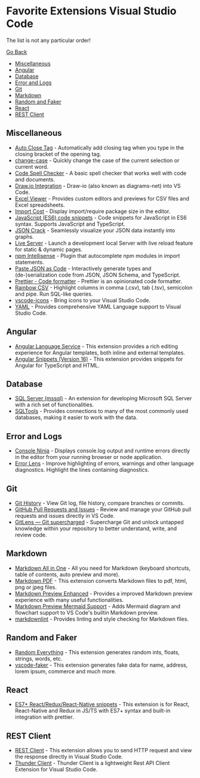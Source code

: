 # Favorite Extensions Visual Studio Code

The list is not any particular order!

[Go Back](./README.md)

- [Miscellaneous](#miscellaneous)
- [Angular](#angular)
- [Database](#database)
- [Error and Logs](#error-and-logs)
- [Git](#git)
- [Markdown](#markdown)
- [Random and Faker](#random-and-faker)
- [React](#react)
- [REST Client](#rest-client)

## Miscellaneous

- [Auto Close Tag](https://marketplace.visualstudio.com/items?itemName=formulahendry.auto-close-tag) - Automatically add closing tag when you type in the closing bracket of the opening tag.
- [change-case](https://marketplace.visualstudio.com/items?itemName=wmaurer.change-case) - Quickly change the case of the current selection or current word.
- [Code Spell Checker](https://marketplace.visualstudio.com/items?itemName=streetsidesoftware.code-spell-checker) - A basic spell checker that works well with code and documents.
- [Draw.io Integration](https://marketplace.visualstudio.com/items?itemName=hediet.vscode-drawio) - Draw-io (also known as diagrams-net) into VS Code.
- [Excel Viewer](https://marketplace.visualstudio.com/items?itemName=GrapeCity.gc-excelviewer) - Provides custom editors and previews for CSV files and Excel spreadsheets.
- [Import Cost](https://marketplace.visualstudio.com/items?itemName=wix.vscode-import-cost) - Display import/require package size in the editor.
- [JavaScript (ES6) code snippets](https://marketplace.visualstudio.com/items?itemName=xabikos.JavaScriptSnippets) - Code snippets for JavaScript in ES6 syntax. Supports JavaScript and TypeScript.
- [JSON Crack](https://marketplace.visualstudio.com/items?itemName=AykutSarac.jsoncrack-vscode) - Seamlessly visualize your JSON data instantly into graphs.
- [Live Server](https://marketplace.visualstudio.com/items?itemName=ritwickdey.LiveServer) - Launch a development local Server with live reload feature for static & dynamic pages.
- [npm Intellisense](https://marketplace.visualstudio.com/items?itemName=christian-kohler.npm-intellisense) - Plugin that autocomplete npm modules in import statements.
- [Paste JSON as Code](https://marketplace.visualstudio.com/items?itemName=quicktype.quicktype) - Interactively generate types and (de-)serialization code from JSON, JSON Schema, and TypeScript.
- [Prettier - Code formatter](https://marketplace.visualstudio.com/items?itemName=esbenp.prettier-vscode) - Prettier is an opinionated code formatter.
- [Rainbow CSV](https://marketplace.visualstudio.com/items?itemName=mechatroner.rainbow-csv) - Highlight columns in comma (.csv), tab (.tsv), semicolon and pipe. Run SQL-like queries.
- [vscode-icons](https://marketplace.visualstudio.com/items?itemName=vscode-icons-team.vscode-icons) - Bring icons to your Visual Studio Code.
- [YAML](https://marketplace.visualstudio.com/items?itemName=redhat.vscode-yaml) - Provides comprehensive YAML Language support to Visual Studio Code.

## Angular

- [Angular Language Service](https://marketplace.visualstudio.com/items?itemName=Angular.ng-template) - This extension provides a rich editing experience for Angular templates, both inline and external templates.
- [Angular Snippets (Version 16)](https://marketplace.visualstudio.com/items?itemName=johnpapa.Angular2) - This extension provides snippets for Angular for TypeScript and HTML.

## Database

- [SQL Server (mssql)](https://marketplace.visualstudio.com/items?itemName=ms-mssql.mssql) - An extension for developing Microsoft SQL Server with a rich set of functionalities.
- [SQLTools](https://marketplace.visualstudio.com/items?itemName=mtxr.sqltools) - Provides connections to many of the most commonly used databases, making it easier to work with the data.

## Error and Logs

- [Console Ninja](https://marketplace.visualstudio.com/items?itemName=WallabyJs.console-ninja) - Displays console.log output and runtime errors directly in the editor from your running browser or node application.
- [Error Lens](https://marketplace.visualstudio.com/items?itemName=usernamehw.errorlens) - Improve highlighting of errors, warnings and other language diagnostics. Highlight the lines containing diagnostics.
  
## Git

- [Git History](https://marketplace.visualstudio.com/items?itemName=donjayamanne.githistory) - View Git log, file history, compare branches or commits.
- [GitHub Pull Requests and Issues](https://marketplace.visualstudio.com/items?itemName=GitHub.vscode-pull-request-github) - Review and manage your GitHub pull requests and issues directly in VS Code.
- [GitLens — Git supercharged](https://marketplace.visualstudio.com/items?itemName=eamodio.gitlens) - Supercharge Git and unlock untapped knowledge within your repository to better understand, write, and review code.

## Markdown

- [Markdown All in One](https://marketplace.visualstudio.com/items?itemName=yzhang.markdown-all-in-one) - All you need for Markdown (keyboard shortcuts, table of contents, auto preview and more).
- [Markdown PDF](https://marketplace.visualstudio.com/items?itemName=yzane.markdown-pdf) - This extension converts Markdown files to pdf, html, png or jpeg files.
- [Markdown Preview Enhanced](https://marketplace.visualstudio.com/items?itemName=shd101wyy.markdown-preview-enhanced) - Provides a improved Markdown preview experience with many useful functionalities.
- [Markdown Preview Mermaid Support](https://marketplace.visualstudio.com/items?itemName=bierner.markdown-mermaid) - Adds Mermaid diagram and flowchart support to VS Code's builtin Markdown preview.
- [markdownlint](https://marketplace.visualstudio.com/items?itemName=DavidAnson.vscode-markdownlint) - Provides linting and style checking for Markdown files.

## Random and Faker

- [Random Everything](https://marketplace.visualstudio.com/items?itemName=helixquar.randomeverything) - This extension generates random ints, floats, strings, words, etc.
- [vscode-faker](https://marketplace.visualstudio.com/items?itemName=deerawan.vscode-faker) - This extension generates fake data for name, address, lorem ipsum, commerce and much more.

## React

- [ES7+ React/Redux/React-Native snippets](https://marketplace.visualstudio.com/items?itemName=dsznajder.es7-react-js-snippets) - This extension is for React, React-Native and Redux in JS/TS with ES7+ syntax and built-in integration with prettier.

## REST Client

- [REST Client](https://marketplace.visualstudio.com/items?itemName=humao.rest-client) - This extension allows you to send HTTP request and view the response directly in Visual Studio Code.
- [Thunder Client](https://marketplace.visualstudio.com/items?itemName=rangav.vscode-thunder-client) - Thunder Client is a lightweight Rest API Client Extension for Visual Studio Code.
